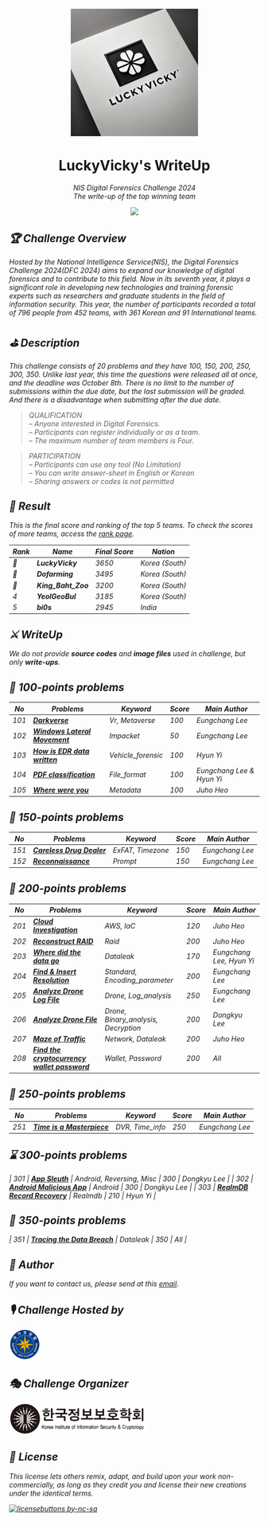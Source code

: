 <p align='center'><img src="./res/LuckyVicky.png" height="256"></p>

<h1 align="center">LuckyVicky's WriteUp</a></h1>

<p align="center">
  <em>NIS Digital Forensics Challenge 2024</br>
  <em>The write-up of the top winning team
</p>

<p align="center">
    <a href="https://hits.seeyoufarm.com"><img src="https://hits.seeyoufarm.com/api/count/incr/badge.svg?url=https%3A%2F%2Fgithub.com%2FDFC-2024-LuckyVicky%2Fwriteup&count_bg=%2379C83D&title_bg=%23555555&icon=&icon_color=%23E7E7E7&title=hits&edge_flat=false"/></a>
</p>

## 🏆 Challenge Overview
Hosted by the National Intelligence Service(NIS), the Digital Forensics Challenge 2024(DFC 2024) aims to expand our knowledge of digital forensics and to contribute to this field. Now in its seventh year, it plays a significant role in developing new technologies and training forensic experts such as researchers and graduate students in the field of information security. This year, the number of participants recorded a total of 796 people from 452 teams, with 361 Korean and 91 International teams.

## ⛳️ Description
This challenge consists of 20 problems and they have 100, 150, 200, 250, 300, 350. Unlike last year, this time the questions were released all at once, and the deadline was October 8th. There is no limit to the number of submissions within the due date, but the last submission will be graded. And there is a disadvantage when submitting after the due date.

> QUALIFICATION</br>
– Anyone interested in Digital Forensics.</br>
– Participants can register individually or as a team.</br>
– The maximum number of team members is Four.

> PARTICIPATION</br>
– Participants can use any tool (No Limitation)</br>
– You can write answer-sheet in English or Korean</br>
– Sharing answers or codes is not permitted

## 🎉 Result
This is the final score and ranking of the top 5 teams.
To check the scores of more teams, access the [rank page](https://dfchallenge.org/digital-forensics-challenge-2024-ranking/).

| Rank | Name | Final Score | Nation |
|----|----------|---------|---------|
|🥇  | <strong>LuckyVicky</strong> | 3650 | Korea (South) |
|🥈  | <strong>Dofarming</strong> | 3495 | Korea (South) |
|🥉  | <strong>King_Baht_Zoo</strong> | 3200 | Korea (South) |
|4   | <strong>YeolGeoBul</strong> | 3185 | Korea (South) |
|5   | <strong>bi0s</strong> | 2945 | India |

## ⚔️ WriteUp

We do not provide <strong>source codes</strong> and <strong>image files</strong> used in challenge, but only <strong>write-ups</strong>.

## 🐥 100-points problems

| No | Problems | Keyword | Score | Main Author |
|----|----------|---------|-------|-------------|
| 101 | <strong>[Darkverse](./writeup/[LuckyVicky][101].pdf)</strong> | Vr, Metaverse | 100 | Eungchang Lee |
| 102 | <strong>[Windows Lateral Movement](./writeup/[LuckyVicky][102].pdf)</strong> | Impacket | 50 | Eungchang Lee |
| 103 | <strong>[How is EDR data written](./writeup/[LuckyVicky][103].pdf)</strong> | Vehicle_forensic | 100 | Hyun Yi |
| 104 | <strong>[PDF classification](./writeup/[LuckyVicky][104].pdf)</strong> | File_format | 100 | Eungchang Lee & Hyun Yi |
| 105 | <strong>[Where were you](./writeup/[LuckyVicky][105].pdf)</strong> | Metadata | 100 | Juho Heo |


## 🦩 150-points problems

| No | Problems | Keyword | Score | Main Author |
|----|----------|---------|-------|-------------|
| 151 | <strong>[Careless Drug Dealer](./writeup/[LuckyVicky][151].pdf)</strong> | ExFAT, Timezone | 150 | Eungchang Lee |
| 152 | <strong>[Reconnaissance](./writeup/[LuckyVicky][152].pdf)</strong> | Prompt | 150 | Eungchang Lee |


## 🦉 200-points problems

| No | Problems | Keyword | Score | Main Author |
|----|----------|---------|-------|-------------|
| 201 | <strong>[Cloud Investigation](./writeup/[LuckyVicky][201].pdf)</strong> | AWS, IaC | 120 | Juho Heo |
| 202 | <strong>[Reconstruct RAID](./writeup/[LuckyVicky][202].pdf)</strong> | Raid | 200 | Juho Heo |
| 203 | <strong>[Where did the data go](./writeup/[LuckyVicky][203].pdf)</strong> | Dataleak | 170 |  Eungchang Lee, Hyun Yi |
| 204 | <strong>[Find & Insert Resolution](./writeup/[LuckyVicky][204].pdf)</strong> | Standard, Encoding_parameter | 200 | Eungchang Lee |
| 205 | <strong>[Analyze Drone Log File](./writeup/[LuckyVicky][205].pdf)</strong> | Drone, Log_analysis | 250 | Eungchang Lee |
| 206 | <strong>[Analyze Drone File](./writeup/[LuckyVicky][206].pdf)</strong> | Drone, Binary_analysis, Decryption | 200 | Dongkyu Lee |
| 207 | <strong>[Maze of Traffic](./writeup/[LuckyVicky][207].pdf)</strong> | Network, Dataleak | 200 | Juho Heo |
| 208 | <strong>[Find the cryptocurrency wallet password](./writeup/[LuckyVicky][208].pdf)</strong> | Wallet, Password | 200 | All |


## 🐉 250-points problems

| No | Problems | Keyword | Score | Main Author |
|----|----------|---------|-------|-------------|
| 251 | <strong>[Time is a Masterpiece](./writeup/[LuckyVicky][251].pdf)</strong> | DVR, Time_info | 250 | Eungchang Lee |


## ⌛️ 300-points problems

| 301 | <strong>[App Sleuth](./writeup/[LuckyVicky][301].pdf)</strong> | Android, Reversing, Misc | 300 | Dongkyu Lee |
| 302 | <strong>[Android Malicious App](./writeup/[LuckyVicky][302].pdf)</strong> | Android | 300 | Dongkyu Lee |
| 303 | <strong>[RealmDB Record Recovery](./writeup/[LuckyVicky][303].pdf)</strong> | Realmdb | 210 | Hyun Yi |


## 🚀 350-points problems

| 351 | <strong>[Tracing the Data Breach](./writeup/[LuckyVicky][351].pdf)</strong> | Dataleak | 350 | All |


## 📝 Author
If you want to contact us, please send at this [email](mailto:dfc_luckyvicky@googlegroups.com).

## 🎙 Challenge Hosted by

<img src="./res/nis_logo.png" height="64">

## 🎭 Challenge Organizer

<img src="./res/kiisc_logo.png" height="64">

## 📌 License
This license lets others remix, adapt, and build upon your work non-commercially, as long as they credit you and license their new creations under the identical terms.

[![licensebuttons by-nc-sa](https://licensebuttons.net/l/by-nc-sa/3.0/88x31.png)](https://creativecommons.org/licenses/by-nc-sa/4.0)
